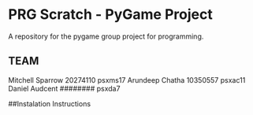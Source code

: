 # PRG Scratch - PyGame Project
A repository for the pygame group project for programming.

## TEAM

Mitchell Sparrow        20274110        psxms17
Arundeep Chatha 	10350557	psxac11
Daniel Audcent		########	psxda7 


##Instalation Instructions




